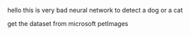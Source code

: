 hello this is very bad neural network to detect a dog or a cat 

get the dataset from microsoft petImages



